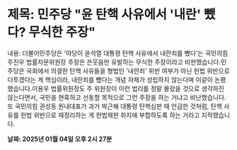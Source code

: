 # **제목: 민주당 "윤 탄핵 사유에서 '내란' 뺐다? 무식한 주장"**

  내용: 더불어민주당은 '야당이 윤석열 대통령 탄핵 사유에서 내란죄를 뺐다'는 국민의힘 주진우 법률자문위원장 주장은 쓴웃음만 유발하는 무식한 주장이라고 비판했습니다.민주당은 국회에서 의결한 탄핵 사유들을 형법인 '내란죄' 위반 여부가 아닌 헌법 위반으로 다투겠다는 게 핵심이라, 내란죄를 뺐다는 개념 자체가 성립하지 않는다며 이같이 논평했습니다.이용우 법률위원장도 주 위원장이 이런 법리를 정말 몰랐을 것으로 생각하진 않는다면서, 국민을 현혹하고 선동할 목적으로 그런 주장을 하는 거냐고 비난했습니다.또 국민의힘 권성동 원내대표가 과거 박근혜 대통령 탄핵심판 때 언급한 것처럼, 탄핵 사유를 헌법 위반으로 재정리하는 게 헌법재판 취지에 부합하도록 하는 거라고 지적했습니다.

  **날짜: 2025년 01월 04일 오후 2시 27분**